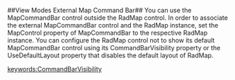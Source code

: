 ##View Modes External Map Command Bar##
You can use the MapCommandBar control outside the RadMap control. In order to associate the external MapCommandBar control and the RadMap instance, set the MapControl property of MapCommandBar to the respective RadMap instance.
You can configure the RadMap control not to show its default MapCommandBar control using its CommandBarVisibility property or the UseDefaultLayout property that disables the default layout of RadMap.

<keywords:CommandBarVisibility>